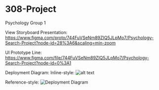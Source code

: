 # 308-Project
Psychology Group 1

View Storyboard Presentation: https://www.figma.com/proto/744FuVSeNm89ZIQ5JLpMo7/Psychology-Search-Project?node-id=28%3A6&scaling=min-zoom

UI Prototype Line: https://www.figma.com/file/744FuVSeNm89ZIQ5JLpMo7/Psychology-Search-Project?node-id=0%3A1

Deployment Diagram:
Inline-style: 
![alt text](https://github.com/allenzhai/308-Project/blob/master/DeploymentDiagram_020920.jpg "Deployment Diagram")

Reference-style: 
![Deployment Diagram][logo]

[logo]: https://github.com/allenzhai/308-Project/blob/master/DeploymentDiagram_020920.jpg "Deployment Diagram"